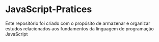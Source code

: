 # JavaScript-Pratices

Este repositório foi criado com o propósito de armazenar e organizar estudos relacionados aos fundamentos da linguagem de programação JavaScript
